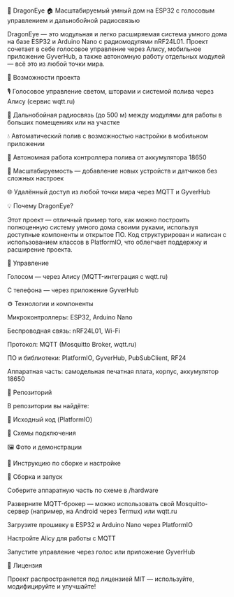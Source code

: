 🐉 DragonEye
🏠 Масштабируемый умный дом на ESP32 с голосовым управлением и дальнобойной радиосвязью

DragonEye — это модульная и легко расширяемая система умного дома на базе ESP32 и Arduino Nano с радиомодулями nRF24L01.
Проект сочетает в себе голосовое управление через Алису, мобильное приложение GyverHub, а также автономную работу отдельных модулей — всё это из любой точки мира.

🚀 Возможности проекта

🎙 Голосовое управление светом, шторами и системой полива через Алису (сервис wqtt.ru)

📡 Дальнобойная радиосвязь (до 500 м) между модулями для работы в больших помещениях или на участке

💧 Автоматический полив с возможностью настройки в мобильном приложении

🔋 Автономная работа контроллера полива от аккумулятора 18650

🧩 Масштабируемость — добавление новых устройств и датчиков без сложных настроек

🌐 Удалённый доступ из любой точки мира через MQTT и GyverHub

💡 Почему DragonEye?

Этот проект — отличный пример того, как можно построить полноценную систему умного дома своими руками, используя доступные компоненты и открытое ПО.
Код структурирован и написан с использованием классов в PlatformIO, что облегчает поддержку и расширение проекта.

📱 Управление

Голосом — через Алису (MQTT-интеграция с wqtt.ru)

С телефона — через приложение GyverHub

⚙️ Технологии и компоненты

Микроконтроллеры: ESP32, Arduino Nano

Беспроводная связь: nRF24L01, Wi-Fi

Протокол: MQTT (Mosquitto Broker, wqtt.ru)

ПО и библиотеки: PlatformIO, GyverHub, PubSubClient, RF24

Аппаратная часть: самодельная печатная плата, корпус, аккумулятор 18650

📂 Репозиторий

В репозитории вы найдёте:

📝 Исходный код (PlatformIO)

🔌 Схемы подключения

🖼 Фото и демонстрации

📜 Инструкцию по сборке и настройке

🔧 Сборка и запуск

Соберите аппаратную часть по схеме в /hardware

Разверните MQTT-брокер — можно использовать свой Mosquitto-сервер (например, на Android через Termux) или wqtt.ru

Загрузите прошивку в ESP32 и Arduino Nano через PlatformIO

Настройте Aliсу для работы с MQTT

Запустите управление через голос или приложение GyverHub

📜 Лицензия

Проект распространяется под лицензией MIT — используйте, модифицируйте и улучшайте!
